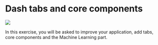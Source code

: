 # Dash tabs and core components

![](https://images.unsplash.com/photo-1568719284247-70e91bb55586?ixlib=rb-1.2.1&auto=format&fit=crop&w=1050&q=80)

In this exercise, you will be asked to improve your application, add tabs, core components and the Machine Learning part.
